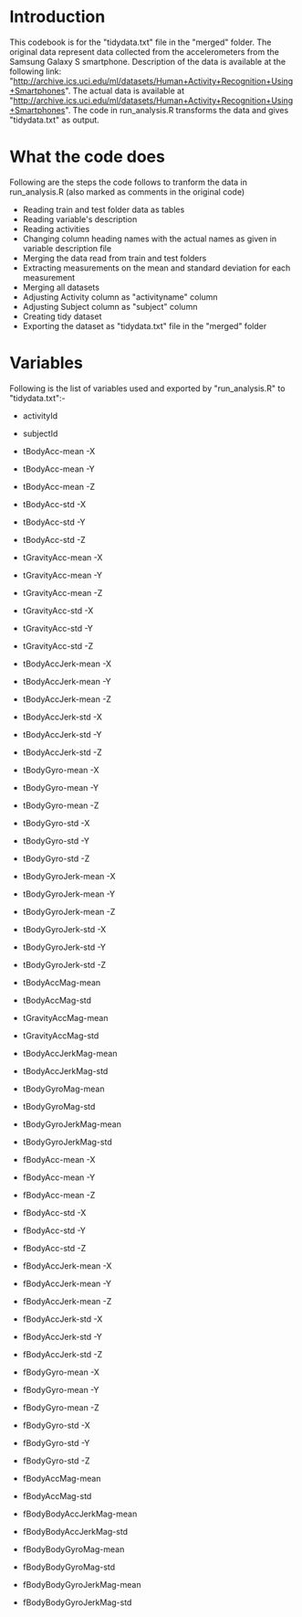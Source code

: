 # Introduction
This codebook is for the "tidydata.txt" file in the "merged" folder. The original data represent data collected from the accelerometers from the Samsung Galaxy S smartphone. Description of the data is available at the following link: "http://archive.ics.uci.edu/ml/datasets/Human+Activity+Recognition+Using+Smartphones". The actual data is available at "http://archive.ics.uci.edu/ml/datasets/Human+Activity+Recognition+Using+Smartphones". The code in run_analysis.R transforms the data and gives "tidydata.txt" as output.

# What the code does
Following are the steps the code follows to tranform the data in run_analysis.R (also marked as comments in the original code)
- Reading train and test folder data as tables
- Reading variable's description
- Reading activities
- Changing column heading names with the actual names as given in variable description file
- Merging the data read from train and test folders
- Extracting measurements on the mean and standard deviation for each measurement
- Merging all datasets
- Adjusting Activity column as "activityname" column
- Adjusting Subject column as "subject" column
- Creating tidy dataset
- Exporting the dataset as "tidydata.txt" file in the "merged" folder

# Variables
Following is the list of variables used and exported by "run_analysis.R" to "tidydata.txt":-
- activityId 

- subjectId 

- tBodyAcc-mean -X 
- tBodyAcc-mean -Y 
- tBodyAcc-mean -Z 
- tBodyAcc-std -X 
- tBodyAcc-std -Y 
- tBodyAcc-std -Z 

- tGravityAcc-mean -X 
- tGravityAcc-mean -Y 
- tGravityAcc-mean -Z 
- tGravityAcc-std -X 
- tGravityAcc-std -Y 
- tGravityAcc-std -Z 

- tBodyAccJerk-mean -X 
- tBodyAccJerk-mean -Y 
- tBodyAccJerk-mean -Z 
- tBodyAccJerk-std -X 
- tBodyAccJerk-std -Y 
- tBodyAccJerk-std -Z 

- tBodyGyro-mean -X 
- tBodyGyro-mean -Y 
- tBodyGyro-mean -Z 
- tBodyGyro-std -X 
- tBodyGyro-std -Y 
- tBodyGyro-std -Z 

- tBodyGyroJerk-mean -X 
- tBodyGyroJerk-mean -Y 
- tBodyGyroJerk-mean -Z 
- tBodyGyroJerk-std -X 
- tBodyGyroJerk-std -Y 
- tBodyGyroJerk-std -Z 

- tBodyAccMag-mean 
- tBodyAccMag-std 

- tGravityAccMag-mean 
- tGravityAccMag-std 

- tBodyAccJerkMag-mean 
- tBodyAccJerkMag-std 

- tBodyGyroMag-mean 
- tBodyGyroMag-std 

- tBodyGyroJerkMag-mean 
- tBodyGyroJerkMag-std 

- fBodyAcc-mean -X 
- fBodyAcc-mean -Y 
- fBodyAcc-mean -Z 
- fBodyAcc-std -X 
- fBodyAcc-std -Y 
- fBodyAcc-std -Z 

- fBodyAccJerk-mean -X
- fBodyAccJerk-mean -Y 
- fBodyAccJerk-mean -Z 
- fBodyAccJerk-std -X 
- fBodyAccJerk-std -Y 
- fBodyAccJerk-std -Z 

- fBodyGyro-mean -X 
- fBodyGyro-mean -Y 
- fBodyGyro-mean -Z 
- fBodyGyro-std -X 
- fBodyGyro-std -Y 
- fBodyGyro-std -Z 

- fBodyAccMag-mean 
- fBodyAccMag-std 

- fBodyBodyAccJerkMag-mean 
- fBodyBodyAccJerkMag-std 

- fBodyBodyGyroMag-mean 
- fBodyBodyGyroMag-std 

- fBodyBodyGyroJerkMag-mean 
- fBodyBodyGyroJerkMag-std 
